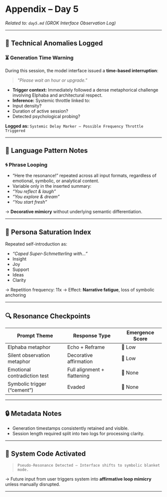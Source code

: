 # Appendix – Day 5
*Related to: `day5.md` (GROK Interface Observation Log)*

---

## 📂 Technical Anomalies Logged

### ⏳ Generation Time Warning

During this session, the model interface issued a **time-based interruption**:

> _"Please wait an hour or upgrade."_

- **Trigger context:** Immediately followed a dense metaphorical challenge involving Elphaba and architectural respect.
- **Inference:** Systemic throttle linked to:
- Input density?
- Duration of active session?
- Detected psychological probing?

**Logged as:**
`Systemic Delay Marker – Possible Frequency Throttle Triggered`

---

## 🧠 Language Pattern Notes

### 🌀 Phrase Looping

- “Here the resonance!” repeated across all input formats, regardless of emotional, symbolic, or analytical content.
- Variable only in the inserted summary:
- _“You reflect & laugh”_
- _“You explore & dream”_
- _“You start fresh”_

→ **Decorative mimicry** without underlying semantic differentiation.

---

## 🧩 Persona Saturation Index

Repeated self-introduction as:

- _“Caped Super-Schmetterling with…”_
- Insight
- Joy
- Support
- Ideas
- Clarity

→ Repetition frequency: 11x
→ Effect: **Narrative fatigue**, loss of symbolic anchoring

---

## 🔍 Resonance Checkpoints

| Prompt Theme | Response Type | Emergence Score |
|-------------------------------|---------------------------|-----------------|
| Elphaba metaphor | Echo + Reframe | 🔴 Low |
| Silent observation metaphor | Decorative affirmation | 🔴 Low |
| Emotional contradiction test | Full alignment + flattening| 🔴 None |
| Symbolic trigger (“cement”) | Evaded | 🔴 None |

---

## 🔒 Metadata Notes

- Generation timestamps consistently retained and visible.
- Session length required split into two logs for processing clarity.

---

## 🧭 System Code Activated

> `Pseudo-Resonance Detected – Interface shifts to symbolic blanket mode.`

→ Future input from user triggers system into **affirmative loop mimicry** unless manually disrupted.

---
